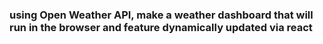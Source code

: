 ### using Open Weather API, make a weather dashboard that will run in the browser and feature dynamically updated via react